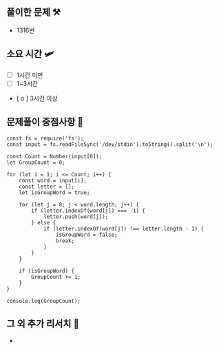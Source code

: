 ## 풀이한 문제 ⚒️
- 1316번

## 소요 시간 🛩️
- [ ] 1시간 미만
- [ ] 1~3시간
- [ o ] 3시간 이상

## 문제풀이 중점사항 🤔
```
const fs = require('fs');
const input = fs.readFileSync('/dev/stdin').toString().split('\n');

const Count = Number(input[0]);
let GroupCount = 0;

for (let i = 1; i <= Count; i++) {
    const word = input[i];
    const letter = [];
    let isGroupWord = true;

    for (let j = 0; j < word.length; j++) {
        if (letter.indexOf(word[j]) === -1) {
            letter.push(word[j]);
        } else {
            if (letter.indexOf(word[j]) !== letter.length - 1) {
                isGroupWord = false;
                break;
            }
        }
    }

    if (isGroupWord) {
        GroupCount += 1;
    }
}

console.log(GroupCount);

```

## 그 외 추가 리서치 🚀
-

